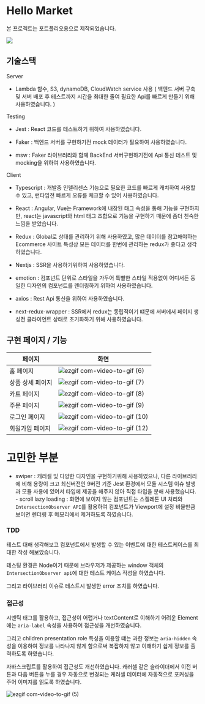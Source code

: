 # Hello Market

본 프로젝트는 포트폴리오용으로 제작되었습니다.

[![](https://velog.velcdn.com/images/app235naver/post/713cef6b-8950-45e4-9a2b-125962cbab4a/image.png)](https://www.figma.com/embed?embed_host=share&url=https%3A%2F%2Fwww.figma.com%2Ffile%2FV4am1BIL9usKKg37tXAGiV%2FUntitled%3Fnode-id%3D0%253A1%26t%3DgjE3zSCsR4abSVYV-1)

## 기술스택

Server

-   Lambda 함수, S3, dynamoDB, CloudWatch service 사용 ( 백엔드 서버 구축 및 서버 배포 후 테스트까지 시간을 최대한 줄여 필요한 Api를 빠르게 만들기 위해 사용하였습니다. )

Testing

-   Jest : React 코드를 테스트하기 위하여 사용하였습니다.

-   Faker : 백엔드 서버를 구현하기전 mock 데이터가 필요하여 사용하였습니다.

-   msw : Faker 라이브러리와 함꼐 BackEnd 서버구현하기전에 Api 통신 테스트 및 mocking을 위하여 사용하였습니다.

Client

-   Typescript : 개발중 인텔리센스 기능으로 필요한 코드를 빠르게 캐치하여 사용할 수 있고, 런타임전 빠르게 오류를 체크할 수 있어 사용하였습니다.

-   React : Angular, Vue는 Framework에 내장된 태그 속성을 통해 기능을 구현하지만, react는 javascript와 html 태그 조합으로 기능을 구현하기 때문에 좀더 친숙한 느낌을 받았습니다.

-   Redux : Global로 상태를 관리하기 위해 사용하였고, 많은 데이터를 참고해야하는 Ecommerce 사이트 특성상 모든 데이터를 한번에 관리하는 redux가 좋다고 생각하였습니다.

-   Nextjs : SSR을 사용하기위하여 사용하였습니다.

-   emotion : 컴포넌트 단위로 스타일을 가두어 특별한 스타일 적용없이 어디서든 동일한 디자인의 컴포넌트를 렌더링하기 위하여 사용하였습니다.

-   axios : Rest Api 통신을 위하여 사용하였습니다.

-   next-redux-wrapper : SSR에서 redux는 동립적이기 떄문에 서버에서 페이지 생성전 클라이언트 상태로 초기화하기 위해 사용하였습니다.

## 구현 페이지 / 기능

| 페이지           | 화면                                                                                                                                   |
| ---------------- | -------------------------------------------------------------------------------------------------------------------------------------- |
| 홈 페이지        | ![ezgif com-video-to-gif (6)](https://user-images.githubusercontent.com/120073917/229671658-f40bdfb2-8278-423c-82e5-92ee5a0e79ca.gif)  |
| 상품 상세 페이지 | ![ezgif com-video-to-gif (7)](https://user-images.githubusercontent.com/120073917/229676025-f4729af2-1576-4329-8b34-8098e9ec3d10.gif)  |
| 카트 페이지      | ![ezgif com-video-to-gif (8)](https://user-images.githubusercontent.com/120073917/229676923-04da1d9a-1863-4713-b1cc-3aab2d2671e9.gif)  |
| 주문 페이지      | ![ezgif com-video-to-gif (9)](https://user-images.githubusercontent.com/120073917/229681056-3b10e950-1a79-48f7-a423-add4bbd91e46.gif)  |
| 로그인 페이지    | ![ezgif com-video-to-gif (10)](https://user-images.githubusercontent.com/120073917/229843520-7eb10627-aa46-402f-ae92-c4c83189d713.gif) |
| 회원가입 페이지  | ![ezgif com-video-to-gif (12)](https://user-images.githubusercontent.com/120073917/229851605-447f798c-877a-42eb-b6ed-57b323338765.gif) |

# 고민한 부분

-   swiper : 캐러셀 및 다양한 디자인을 구현하기위해 사용하였으나, 다른 라이브러리에 비해 용량이 크고 최신버전인 9버전 기준 Jest 환경에서 모듈 시스템 이슈 발생과 모듈 사용에 있어서 타입에 제공을 해주지 않아 직접 타입을 분해 사용했습니다. <br/> - scroll lazy loading : 화면에 보이지 않는 컴포넌트는 스켈레톤 UI 처리와 `IntersectionObserver API`를 활용하여 컴포넌트가 Viewport에 설정 비율만큼 보이면 렌더링 후 메모리에서 제거하도록 하였습니다.

### TDD

테스트 대해 생각해보고 컴포넌트에서 발생할 수 있는 이벤트에 대한 테스트케이스를 최대한 작성 해보았습니다.

테스팅 환경은 Node이기 때문에 브라우저가 제공하는 window 객체의 `IntersectionObserver api`에 대한 테스트 케이스 작성을 하였습니다.

그리고 라이브러리 이슈로 테스트시 발생한 error 조치를 하였습니다.

### 접근성

시멘틱 태그를 활용하고, 접근성이 어렵거나 textContent로 이해하기 어려운 Element에는 `aria-label` 속성을 사용하여 접근성을 개선하였습니다.

그리고 children presentation role 특성을 이용할 떄는 과한 정보는 `aria-hidden` 속성을 이용하여 정보를 나타나지 않게 함으로써 복잡하지 않고 이해하기 쉽게 정보를 출력하도록 하였습니다.

자바스크립트를 활용하여 접근성도 개선하였습니다. 캐러셀 같은 슬라이더에서 이전 버튼과 다음 버튼을 누를 경우 자동으로 변경되는 케러셀 데이터에 자동적으로 포커싱을 주어 이미지를 읽도록 하였습니다.

![ezgif com-video-to-gif (5)](https://user-images.githubusercontent.com/120073917/229662435-a38a5644-2454-4d80-bcd1-03d18d9af17a.gif)
